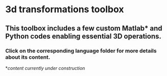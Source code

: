 # 3d transformations toolbox

## This toolbox includes a few custom Matlab* and Python codes enabling essential 3D operations.

### Click on the corresponding language folder for more details about its content.

*_content currently under construction_

